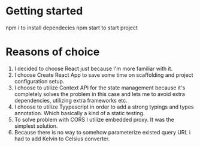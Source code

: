# Getting started
npm i to install dependecies
npm start to start project

# Reasons of choice
1. I decided to choose React just because I'm more familiar with it.
2. I choose Create React App to save some time on scaffolding and project configuration setup.
3. I choose to utilize Context API for the state management because it's completely solves the problem in this case and lets me to avoid extra dependencies, utilizing extra frameworks etc.
4. I choose to utilize Tyypescript in order to add a strong typings and types annotation. Which basically a kind of a static testing.
5. To solve problem with CORS I utilize embedded proxy. It was the simplest solution.
6. Because there is no way to somehow parameterize existed query URL i had to add Kelvin to Celsius converter.